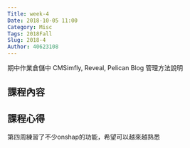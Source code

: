 ```yaml
---
Title: week-4
Date: 2018-10-05 11:00
Category: Misc
Tags: 2018Fall
Slug: 2018-4
Author: 40623108
---
```


期中作業倉儲中 CMSimfly, Reveal, Pelican Blog 管理方法說明

<!-- PELICAN_END_SUMMARY -->

課程內容
----



課程心得
----
第四周練習了不少onshap的功能，希望可以越來越熟悉





